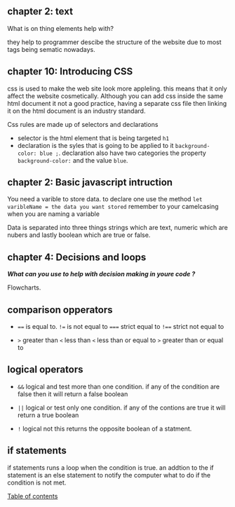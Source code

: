## chapter 2: text

What is on thing elements help with?

they help to programmer descibe the structure of the website due to most tags being sematic nowadays.

## chapter 10: Introducing CSS

css is used to make the web site look more appleling. this means that it only affect the website cosmetically. Although you can add css inside the same html document it not a good practice, having a separate css file then linking it on the html document is an industry standard.

Css rules are made  up of selectors and declarations

- selector is the html element that is being targeted `h1`
- declaration is the syles that is going to be applied to it `background-color: blue ;`. declaration also have two categories the property `background-color:` and the value `blue`.

## chapter 2: Basic javascript intruction

You need a varible to store data. to declare one use the method `let varibleName = the data you want stored` remember to your camelcasing when you are naming a variable

Data is separated into three things strings which are text, numeric which are nubers and lastly boolean which are true or false.

## chapter 4: Decisions and loops

***What can you use to help with decision making in youre code ?***

Flowcharts.

## comparison opperators

- `==` is equal to. `!=` is not equal to `===` strict equal to `!==` strict not equal to

- `>` greater than `<` less than `<` less than or equal to `>` greater than or equal to

## logical operators 

- `&&` logical and test more than one condition. if any of the condition are false then  it will return a false boolean

- `||` logical or test only one condition. if any of the contions are true it will return a true boolean

- `!` logical not this returns the opposite boolean of a statment.

## if statements
if statements runs a loop when the condition is true. an addtion to the if statement is an else statement to notify the computer what to do if the condition is not met. 




[Table of contents](./README.md)